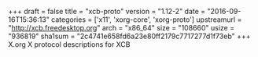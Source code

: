 +++
draft = false
title = "xcb-proto"
version = "1.12-2"
date = "2016-09-16T15:36:13"
categories = ['x11', 'xorg-core', 'xorg-proto']
upstreamurl = "http://xcb.freedesktop.org"
arch = "x86_64"
size = "108660"
usize = "936819"
sha1sum = "2c4741e658fd6a23e80ff2179c7717277d1f73eb"
+++
X.org X protocol descriptions for XCB